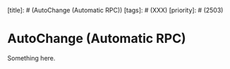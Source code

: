 [title]: # (AutoChange (Automatic RPC))
[tags]: # (XXX)
[priority]: # (2503)
# AutoChange (Automatic RPC)
Something here.
